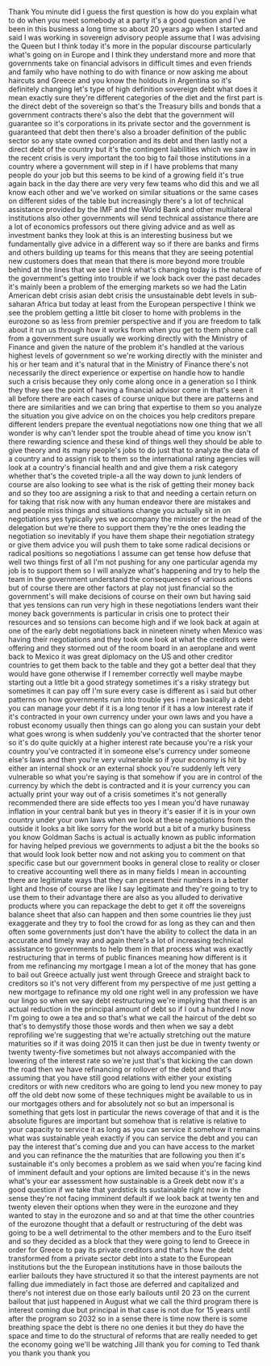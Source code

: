 
Thank You minute
did I guess the first question is how do
you explain what to do when you meet
somebody at a party it&#39;s a good question
and I&#39;ve been in this business a long
time so about 20 years ago when I
started and said I was working in
sovereign advisory people assume that I
was advising the Queen but I think today
it&#39;s more in the popular discourse
particularly what&#39;s going on in Europe
and I think they understand more and
more that governments take on financial
advisors in difficult times and even
friends and family who have nothing to
do with finance or now asking me about
haircuts and Greece and you know the
holdouts in Argentina so it&#39;s definitely
changing let&#39;s type of high definition
sovereign debt what does it mean exactly
sure they&#39;re different categories of the
diet and the first part is the direct
debt of the sovereign so that&#39;s the
Treasury bills and bonds that a
government contracts there&#39;s also the
debt that the government will guarantee
so it&#39;s corporations in its private
sector and the government is guaranteed
that debt then there&#39;s also a broader
definition of the public sector so any
state owned corporation and its debt and
then lastly not a direct debt of the
country but it&#39;s the contingent
liabilities which we saw in the recent
crisis is very important the too big to
fail those institutions in a country
where a government will step in if I
have problems that many people do your
job but this seems to be kind of a
growing field it&#39;s true again back in
the day there are very very few teams
who did this and we all know each other
and we&#39;ve worked on similar situations
or the same cases on different sides of
the table but increasingly there&#39;s a lot
of technical assistance provided by the
IMF and the World Bank and other
multilateral institutions also other
governments will send technical
assistance there are a lot of economics
professors
out there giving advice and as well as
investment banks they look at this is an
interesting business but we
fundamentally give advice in a different
way so if there are banks and firms and
others building up teams for this means
that they are seeing potential new
customers does that mean that there is
more beyond more trouble behind at the
lines that we see I think what&#39;s
changing today is the nature of the
government&#39;s getting into trouble if we
look back over the past decades it&#39;s
mainly been a problem of the emerging
markets so we had the Latin American
debt crisis asian debt crisis the
unsustainable debt levels in sub-saharan
Africa but today at least from the
European perspective I think we see the
problem getting a little bit closer to
home with problems in the eurozone so as
less from premier perspective and if you
are freedom to talk about it run us
through how it works from when you get
to them phone call from a government
sure usually we working directly with
the Ministry of Finance and given the
nature of the problem it&#39;s handled at
the various highest levels of government
so we&#39;re working directly with the
minister and his or her team and it&#39;s
natural that in the Ministry of Finance
there&#39;s not necessarily the direct
experience or expertise on handle how to
handle such a crisis because they only
come along once in a generation so I
think they they see the point of having
a financial advisor come in that&#39;s seen
it all before there are each cases of
course unique but there are patterns and
there are similarities and we can bring
that expertise to them so you analyze
the situation you give advice on on the
choices you help creditors prepare
different lenders prepare the eventual
negotiations now one thing that we all
wonder is why can&#39;t lender spot the
trouble ahead of time you know isn&#39;t
there rewarding science and these kind
of things well they should be able to
give theory and its many people&#39;s jobs
to do just that
to analyze the data of a country and to
assign risk to them so the international
rating agencies will look at a country&#39;s
financial health and and give them a
risk category whether that&#39;s the coveted
triple-a all the way down to junk
lenders of course are also looking to
see what is the risk of getting their
money back and so they too are assigning
a risk to that and needing a certain
return on for taking that risk now with
any human endeavor there are mistakes
and and people miss things and
situations change you actually sit in on
negotiations yes typically yes we
accompany the minister or the head of
the delegation but we&#39;re there to
support them they&#39;re the ones leading
the negotiation so inevitably if you
have them shape their negotiation
strategy or give them advice you will
push them to take some radical decisions
or radical positions so negotiations I
assume can get tense how defuse that
well two things first of all I&#39;m not
pushing for any one particular agenda my
job is to support them so I will analyze
what&#39;s happening and try to help the
team in the government understand the
consequences of various actions but of
course there are other factors at play
not just financial so the government&#39;s
will make decisions of course on their
own but having said that yes tensions
can run very high in these negotiations
lenders want their money back
governments is particular in crisis one
to protect their resources and so
tensions can become high and if we look
back at again at one of the early debt
negotiations back in nineteen ninety
when Mexico was having their
negotiations and they took one look at
what the creditors were offering and
they stormed out of the room board in an
aeroplane and went back to Mexico
it was great diplomacy on the US and
other creditor countries to get them
back to the table and they got a better
deal that they would have gone otherwise
if I remember correctly well maybe maybe
starting out a little bit a good
strategy sometimes it&#39;s a risky strategy
but sometimes it can pay off I&#39;m sure
every case is different as i said but
other patterns on how governments run
into trouble yes i mean basically a debt
you can manage your debt if it is a long
tenor if it has a low interest rate if
it&#39;s contracted in your own currency
under your own laws and you have a
robust economy usually then things can
go along you can sustain your debt what
goes wrong is when suddenly you&#39;ve
contracted that the shorter tenor so
it&#39;s do quite quickly at a higher
interest rate because you&#39;re a risk your
country you&#39;ve contracted it in someone
else&#39;s currency under someone else&#39;s
laws and then you&#39;re very vulnerable so
if your economy is hit by either an
internal shock or an external shock
you&#39;re suddenly left very vulnerable so
what you&#39;re saying is that somehow if
you are in control of the currency by
which the debt is contracted and it is
your currency you can actually print
your way out of a crisis sometimes it&#39;s
not generally recommended there are side
effects too yes I mean you&#39;d have
runaway inflation in your central bank
but yes in theory it&#39;s easier if it is
in your own country under your own laws
when we look at these negotiations from
the outside it looks a bit like sorry
for the world but a bit of a murky
business you know Goldman Sachs is
actual is actually known as public
information for having helped previous
we governments to adjust a bit the the
books so that
would look look better now and not
asking you to comment on that specific
case but our government books in general
close to reality or closer to creative
accounting well there as in many fields
I mean in accounting there are
legitimate ways that they can present
their numbers in a better light and
those of course are like I say
legitimate and they&#39;re going to try to
use them to their advantage there are
also as you alluded to derivative
products where you can repackage the
debt to get it off the sovereigns
balance sheet that also can happen and
then some countries lie they just
exaggerate and they try to fool the
crowd for as long as they can and then
often some governments just don&#39;t have
the ability to collect the data in an
accurate and timely way and again
there&#39;s a lot of increasing technical
assistance to governments to help them
in that process what was exactly
restructuring that in terms of public
finances meaning how different is it
from me refinancing my mortgage I mean a
lot of the money that has gone to bail
out Greece actually just went through
Greece and straight back to creditors so
it&#39;s not very different from my
perspective of me just getting a new
mortgage to refinance my old one right
well in any profession we have our lingo
so when we say debt restructuring we&#39;re
implying that there is an actual
reduction in the principal amount of
debt so if I out a hundred I now I&#39;m
going to owe a tea and so that&#39;s what we
call the haircut of the debt so that&#39;s
to demystify those those words and then
when we say a debt reprofiling we&#39;re
suggesting that we&#39;re actually
stretching out the mature maturities so
if it was doing 2015 it can then just be
due in twenty twenty or twenty
twenty-five sometimes but not always
accompanied with the lowering of the
interest rate so we&#39;re just that&#39;s that
kicking the can down the road then we
have refinancing or rollover of the debt
and that&#39;s
assuming that you have still good
relations with either your existing
creditors or with new creditors who are
going to lend you new money to pay off
the old debt now some of these
techniques might be available to us in
our mortgages others and for absolutely
not so but an impersonal is something
that gets lost in particular the news
coverage of that and it is the absolute
figures are important but somehow that
is relative is relative to your capacity
to service it as long as you can service
it somehow it remains what was
sustainable yeah exactly if you can
service the debt and you can pay the
interest that&#39;s coming due and you can
have access to the market and you can
refinance the the maturities that are
following you then it&#39;s sustainable it&#39;s
only becomes a problem as we said when
you&#39;re facing kind of imminent default
and your options are limited because
it&#39;s in the news what&#39;s your ear
assessment how sustainable is a Greek
debt now it&#39;s a good question if we take
that yardstick its sustainable right now
in the sense they&#39;re not facing imminent
default if we look back at twenty ten
and twenty eleven their options when
they were in the eurozone and they
wanted to stay in the eurozone and so
and at that time the other countries of
the eurozone thought that a default or
restructuring of the debt was going to
be a well detrimental to the other
members and to the Euro itself and so
they decided as a block that they were
going to lend to Greece in order for
Greece to pay its private creditors and
that&#39;s how the debt transformed from a
private sector debt into a state to the
European institutions but the the
European institutions have
in those bailouts the earlier bailouts
they have structured it so that the
interest payments are not falling due
immediately in fact those are deferred
and capitalized and there&#39;s not interest
due on those early bailouts until 20 23
on the current bailout that just
happened in August what we call the
third program there is interest coming
due but principal in that case is not
due for 15 years until after the program
so 2032 so in a sense there is time now
there is some breathing space the debt
is there no one denies it but they do
have the space and time to do the
structural of reforms that are really
needed to get the economy going we&#39;ll be
watching Jill thank you for coming to
Ted thank you thank you thank you
